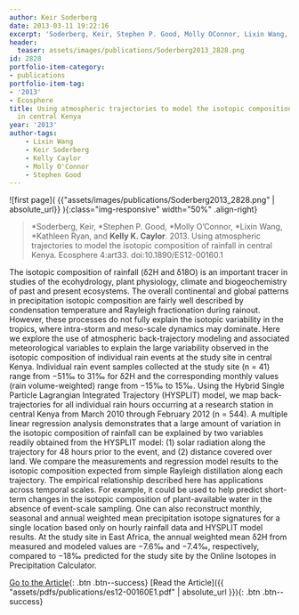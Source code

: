 ```yaml
---
author: Keir Soderberg
date: 2013-03-11 19:22:16
excerpt: 'Soderberg, Keir, Stephen P. Good, Molly OConnor, Lixin Wang, Kathleen Ryan, and Kelly K. Caylor (2013). \u201CUsing atmospheric trajectories to model the isotopic composition of rainfall in central Kenya.\u201D Ecosphere 4:art33. doi:10.1890/ ES12-00160.1'
header:
  teaser: assets/images/publications/Soderberg2013_2828.png
id: 2828
portfolio-item-category:
- publications
portfolio-item-tag:
- '2013'
- Ecosphere
title: Using atmospheric trajectories to model the isotopic composition of rainfall
  in central Kenya
year: '2013'
author-tags:
    - Lixin Wang
    - Keir Soderberg
    - Kelly Caylor
    - Molly O'Connor
    - Stephen Good
---
```


![first page]( {{"assets/images/publications/Soderberg2013_2828.png" | absolute_url}} ){:class="img-responsive" width="50%" .align-right}

> \*Soderberg, Keir, \*Stephen P. Good, \*Molly O’Connor, \*Lixin Wang, *Kathleen Ryan, and **Kelly K. Caylor**. 2013. Using atmospheric trajectories to model the isotopic composition of rainfall in central Kenya. Ecosphere 4:art33. doi:10.1890/ES12-00160.1


The isotopic composition of rainfall (δ2H and δ18O) is an important tracer in studies of the ecohydrology, plant physiology, climate and biogeochemistry of past and present ecosystems. The overall continental and global patterns in precipitation isotopic composition are fairly well described by condensation temperature and Rayleigh fractionation during rainout. However, these processes do not fully explain the isotopic variability in the tropics, where intra-storm and meso-scale dynamics may dominate. Here we explore the use of atmospheric back-trajectory modeling and associated meteorological variables to explain the large variability observed in the isotopic composition of individual rain events at the study site in central Kenya. Individual rain event samples collected at the study site (n = 41) range from −51‰ to 31‰ for δ2H and the corresponding monthly values (rain volume-weighted) range from −15‰ to 15‰. Using the Hybrid Single Particle Lagrangian Integrated Trajectory (HYSPLIT) model, we map back-trajectories for all individual rain hours occurring at a research station in central Kenya from March 2010 through February 2012 (n = 544). A multiple linear regression analysis demonstrates that a large amount of variation in the isotopic composition of rainfall can be explained by two variables readily obtained from the HYSPLIT model: (1) solar radiation along the trajectory for 48 hours prior to the event, and (2) distance covered over land. We compare the measurements and regression model results to the isotopic composition expected from simple Rayleigh distillation along each trajectory. The empirical relationship described here has applications across temporal scales. For example, it could be used to help predict short-term changes in the isotopic composition of plant-available water in the absence of event-scale sampling. One can also reconstruct monthly, seasonal and annual weighted mean precipitation isotope signatures for a single location based only on hourly rainfall data and HYSPLIT model results. At the study site in East Africa, the annual weighted mean δ2H from measured and modeled values are −7.6‰ and −7.4‰, respectively, compared to −18‰ predicted for the study site by the Online Isotopes in Precipitation Calculator.


[Go to the Article](http://dx.doi.org/10.1890/ES12-00160.1){: .btn .btn--success}
[Read the Article]({{ "assets/pdfs/publications/es12-00160E1.pdf" | absolute_url }}){: .btn .btn--success}